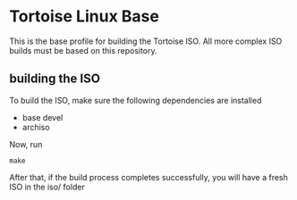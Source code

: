 # Tortoise Linux Base

This is the base profile for building the Tortoise ISO. 
All more complex ISO builds must be based on this repository.

## building the ISO

To build the ISO, make sure the following dependencies are installed

* base devel
* archiso

Now, run

    make

After that, if the build process completes successfully, you will have a fresh ISO in the iso/ folder
